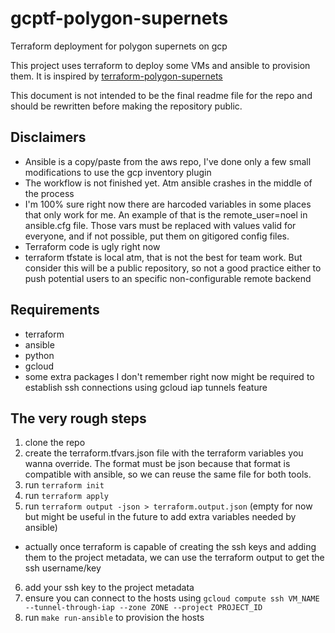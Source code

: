 # gcptf-polygon-supernets
Terraform deployment for polygon supernets on gcp

This project uses terraform to deploy some VMs and ansible to provision them. It is inspired by [terraform-polygon-supernets](https://github.com/maticnetwork/terraform-polygon-supernets)

This document is not intended to be the final readme file for the repo and should be rewritten before making the repository public.

## Disclaimers

- Ansible is a copy/paste from the aws repo, I've done only a few small modifications to use the gcp inventory plugin
- The workflow is not finished yet. Atm ansible crashes in the middle of the process
- I'm 100% sure right now there are harcoded variables in some places that only work for me. An example of that is the remote_user=noel in ansible.cfg file. Those vars must be replaced with values valid for everyone, and if not possible, put them on gitigored config files.
- Terraform code is ugly right now
- terraform tfstate is local atm, that is not the best for team work. But consider this will be a public repository, so not a good practice either to push potential users to an specific non-configurable remote backend

## Requirements

- terraform
- ansible
- python
- gcloud 
- some extra packages I don't remember right now might be required to establish ssh connections using gcloud iap tunnels feature

## The very rough steps

1. clone the repo
2. create the terraform.tfvars.json file with the terraform variables you wanna override. The format must be json because that format is compatible with ansible, so we can reuse the same file for both tools.
3. run `terraform init`
4. run `terraform apply`
5. run `terraform output -json > terraform.output.json` (empty for now but might be useful in the future to add extra variables needed by ansible)
  - actually once terraform is capable of creating the ssh keys and adding them to the project metadata, we can use the terraform output to get the ssh username/key
6. add your ssh key to the project metadata 
7. ensure you can connect to the hosts using `gcloud compute ssh VM_NAME --tunnel-through-iap --zone ZONE --project PROJECT_ID`
8. run `make run-ansible` to provision the hosts